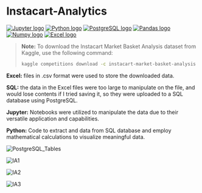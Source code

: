 # Instacart-Analytics
<a href="https://github.com/Neo-Nafiz/Instacart-Analytics"><img src="https://img.shields.io/badge/Jupyter-F37626.svg?&style=for-the-badge&logo=Jupyter&logoColor=white" alt="Jupyter logo" ></a>
<a href="https://github.com/Neo-Nafiz/Instacart-Analytics"><img src="https://img.shields.io/badge/Python-FFD43B?style=for-the-badge&logo=python&logoColor=blue" alt="Python logo" ></a>
<a href="https://github.com/Neo-Nafiz/Instacart-Analytics"><img src="https://img.shields.io/badge/PostgreSQL-316192?style=for-the-badge&logo=postgresql&logoColor=white" alt="PostgreSQL logo" ></a>
<a href="https://github.com/Neo-Nafiz/Instacart-Analytics"><img src="https://img.shields.io/badge/Pandas-2C2D72?style=for-the-badge&logo=pandas&logoColor=white" alt="Pandas logo" ></a>
<a href="https://github.com/Neo-Nafiz/Instacart-Analytics"><img src="https://img.shields.io/badge/Numpy-777BB4?style=for-the-badge&logo=numpy&logoColor=white" alt="Numpy logo" ></a>
<a href="https://github.com/Neo-Nafiz/Instacart-Analytics"><img src="https://img.shields.io/badge/Microsoft_Excel-217346?style=for-the-badge&logo=microsoft-excel&logoColor=white" alt="Excel logo" ></a>
> **Note:** To download the Instacart Market Basket Analysis dataset from Kaggle, use the following command:
> 
> ```bash
> kaggle competitions download -c instacart-market-basket-analysis
> ```

**Excel:** files in .csv format were used to store the downloaded data.

**SQL:** the data in the Excel files were too large to manipulate on the file, and would lose contents if I tried saving it, so they were uploaded to a SQL database using PostgreSQL. 

**Jupyter:** Notebooks were utilized to manipulate the data due to their versatile application and capabilities.

**Python:** Code to extract and data from SQL database and employ mathematical calculations to visualize meaningful data.

![PostgreSQL_Tables](https://github.com/Neo-Nafiz/Instacart-Analytics/assets/47037404/f7b78d16-8f15-47d8-af95-2aaaf189a238)

![IA1](https://github.com/Neo-Nafiz/Instacart-Analytics/assets/47037404/c43e59dd-403a-402d-981b-152640e4cab9)

![IA2](https://github.com/Neo-Nafiz/Instacart-Analytics/assets/47037404/368a52dc-efa8-43f7-9951-5eebff6c39e2)

![IA3](https://github.com/Neo-Nafiz/Instacart-Analytics/assets/47037404/7cfefbb0-b9cc-4a1a-8e07-49cd37117079)
